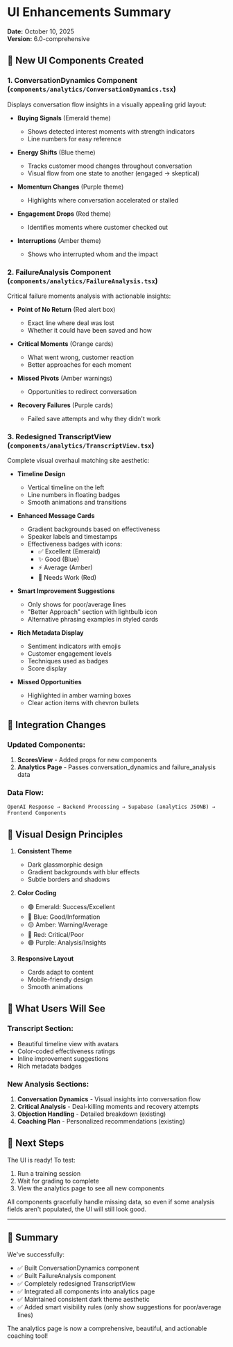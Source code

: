 # UI Enhancements Summary

**Date:** October 10, 2025  
**Version:** 6.0-comprehensive

## 🎨 New UI Components Created

### 1. ConversationDynamics Component (`components/analytics/ConversationDynamics.tsx`)
Displays conversation flow insights in a visually appealing grid layout:

- **Buying Signals** (Emerald theme)
  - Shows detected interest moments with strength indicators
  - Line numbers for easy reference
  
- **Energy Shifts** (Blue theme)
  - Tracks customer mood changes throughout conversation
  - Visual flow from one state to another (engaged → skeptical)
  
- **Momentum Changes** (Purple theme)
  - Highlights where conversation accelerated or stalled
  
- **Engagement Drops** (Red theme)
  - Identifies moments where customer checked out
  
- **Interruptions** (Amber theme)
  - Shows who interrupted whom and the impact

### 2. FailureAnalysis Component (`components/analytics/FailureAnalysis.tsx`)
Critical failure moments analysis with actionable insights:

- **Point of No Return** (Red alert box)
  - Exact line where deal was lost
  - Whether it could have been saved and how
  
- **Critical Moments** (Orange cards)
  - What went wrong, customer reaction
  - Better approaches for each moment
  
- **Missed Pivots** (Amber warnings)
  - Opportunities to redirect conversation
  
- **Recovery Failures** (Purple cards)
  - Failed save attempts and why they didn't work

### 3. Redesigned TranscriptView (`components/analytics/TranscriptView.tsx`)
Complete visual overhaul matching site aesthetic:

- **Timeline Design**
  - Vertical timeline on the left
  - Line numbers in floating badges
  - Smooth animations and transitions
  
- **Enhanced Message Cards**
  - Gradient backgrounds based on effectiveness
  - Speaker labels and timestamps
  - Effectiveness badges with icons:
    - ✅ Excellent (Emerald)
    - ✨ Good (Blue)
    - ⚡ Average (Amber)
    - 🎯 Needs Work (Red)
  
- **Smart Improvement Suggestions**
  - Only shows for poor/average lines
  - "Better Approach" section with lightbulb icon
  - Alternative phrasing examples in styled cards
  
- **Rich Metadata Display**
  - Sentiment indicators with emojis
  - Customer engagement levels
  - Techniques used as badges
  - Score display
  
- **Missed Opportunities**
  - Highlighted in amber warning boxes
  - Clear action items with chevron bullets

## 🔧 Integration Changes

### Updated Components:
1. **ScoresView** - Added props for new components
2. **Analytics Page** - Passes conversation_dynamics and failure_analysis data

### Data Flow:
```
OpenAI Response → Backend Processing → Supabase (analytics JSONB) → Frontend Components
```

## 🎯 Visual Design Principles

1. **Consistent Theme**
   - Dark glassmorphic design
   - Gradient backgrounds with blur effects
   - Subtle borders and shadows
   
2. **Color Coding**
   - 🟢 Emerald: Success/Excellent
   - 🔵 Blue: Good/Information
   - 🟡 Amber: Warning/Average
   - 🔴 Red: Critical/Poor
   - 🟣 Purple: Analysis/Insights
   
3. **Responsive Layout**
   - Cards adapt to content
   - Mobile-friendly design
   - Smooth animations

## 📸 What Users Will See

### Transcript Section:
- Beautiful timeline view with avatars
- Color-coded effectiveness ratings
- Inline improvement suggestions
- Rich metadata badges

### New Analysis Sections:
1. **Conversation Dynamics** - Visual insights into conversation flow
2. **Critical Analysis** - Deal-killing moments and recovery attempts
3. **Objection Handling** - Detailed breakdown (existing)
4. **Coaching Plan** - Personalized recommendations (existing)

## 🚀 Next Steps

The UI is ready! To test:
1. Run a training session
2. Wait for grading to complete
3. View the analytics page to see all new components

All components gracefully handle missing data, so even if some analysis fields aren't populated, the UI will still look good.

---

## 🎉 Summary

We've successfully:
- ✅ Built ConversationDynamics component
- ✅ Built FailureAnalysis component  
- ✅ Completely redesigned TranscriptView
- ✅ Integrated all components into analytics page
- ✅ Maintained consistent dark theme aesthetic
- ✅ Added smart visibility rules (only show suggestions for poor/average lines)

The analytics page is now a comprehensive, beautiful, and actionable coaching tool!
